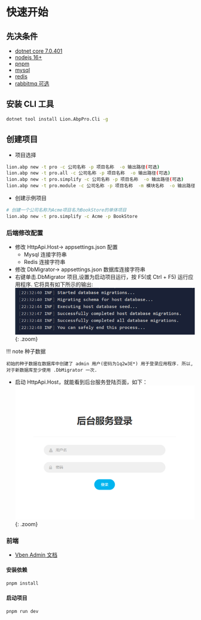 # 快速开始

## 先决条件

- [dotnet core 7.0.401](https://dotnet.microsoft.com/en-us/download/dotnet/7.0)
- [nodejs 16+](https://nodejs.org/zh-cn/)
- [pnpm](https://www.pnpm.cn/installation)
- [mysql](https://dev.mysql.com/downloads/installer/)
- [redis](https://redis.io/docs/getting-started/installation/)
- [rabbitmq 可选](https://www.rabbitmq.com/download.html)

## 安装 CLI 工具

```bash
dotnet tool install Lion.AbpPro.Cli -g
```

## 创建项目

- 项目选择

```bash
lion.abp new -t pro -c 公司名称 -p 项目名称  -o 输出路径(可选)
lion.abp new -t pro.all -c 公司名称 -p 项目名称  -o 输出路径(可选)
lion.abp new -t pro.simplify -c 公司名称 -p 项目名称  -o 输出路径(可选)
lion.abp new -t pro.module -c 公司名称 -p 项目名称  -m 模块名称  -o 输出路径(可选)
```

- 创建示例项目

```bash
# 创建一个公司名称为Acme项目名为BookStore的单体项目
lion.abp new -t pro.simplify -c Acme -p BookStore
```

### 后端修改配置

- 修改 HttpApi.Host-> appsettings.json 配置
  - Mysql 连接字符串
  - Redis 连接字符串
- 修改 DbMigrator-> appsettings.json 数据库连接字符串
- 右键单击.DbMigrator 项目,设置为启动项目运行，按 F5(或 Ctrl + F5) 运行应用程序. 它将具有如下所示的输出:
  ![](../../../img/migrating.png){: .zoom}

!!! note 种子数据

    初始的种子数据在数据库中创建了 admin 用户(密码为1q2w3E*) 用于登录应用程序. 所以, 对于新数据库至少使用 .DbMigrator 一次.

- 启动 HttpApi.Host，就能看到后台服务登陆页面，如下：
  ![](../../../img/login.png){: .zoom}

### 前端

- [Vben Admin 文档](https://vvbin.cn/doc-next/)

#### 安装依赖

```bash
pnpm install
```

#### 启动项目

```bash
pnpm run dev
```
